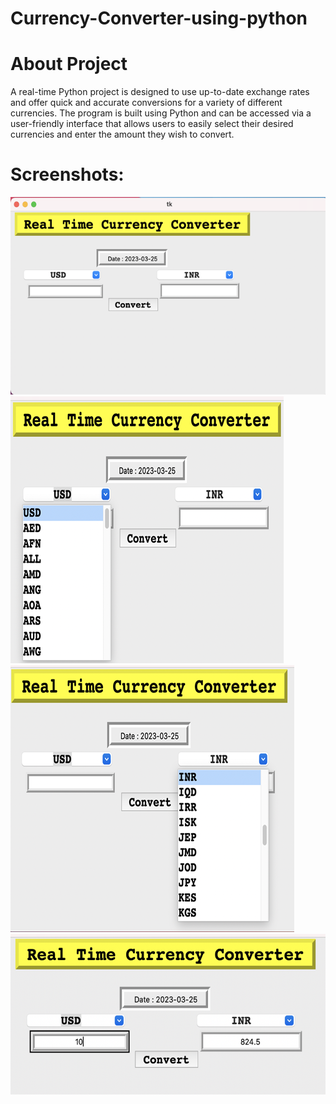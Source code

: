 # Currency-Converter-using-python

# About Project
A real-time Python project is designed to use up-to-date exchange rates and offer quick and accurate conversions for a variety of different currencies. 
The program is built using Python and can be accessed via a user-friendly interface that allows users to easily select their desired currencies and enter the amount they wish to convert.

 # Screenshots:
  
   <img src="./CurrencyConverter.png">
   <img src="./selectCurrencyfrom.png">
   <img src="./selectCurrencyTo.png">
   <img src="./enterAmount.png">






  

 
